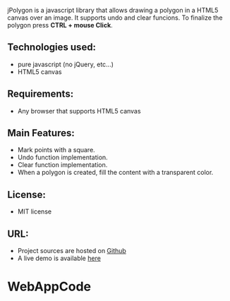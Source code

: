 jPolygon is a javascript library that allows drawing a polygon in a HTML5 canvas over an image.
It supports undo and clear funcions. To finalize the polygon press **CTRL + mouse Click**.

Technologies used:
------------------

 - pure javascript (no jQuery, etc...)
 - HTML5 canvas

Requirements:
-------------

 - Any browser that supports HTML5 canvas

Main Features:
--------------

 - Mark points with a square.
 - Undo function implementation.
 - Clear function implementation.
 - When a polygon is created, fill the content with a transparent color.

License:
--------

 - MIT license

URL:
----

 - Project sources are hosted on [Github](https://github.com/matteomattei/jPolygon)
 - A live demo is available [here](http://www.matteomattei.com/projects/jpolygon/example.html)

# WebAppCode
